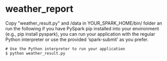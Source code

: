 # weather_report

Copy "weather_result.py" and /data in YOUR_SPARK_HOME/bin/ folder an run the following if you have PySpark pip installed into your environment (e.g., pip install pyspark), you can run your application with the regular Python interpreter or use the provided ‘spark-submit’ as you prefer.

    # Use the Python interpreter to run your application
    $ python weather_result.py
